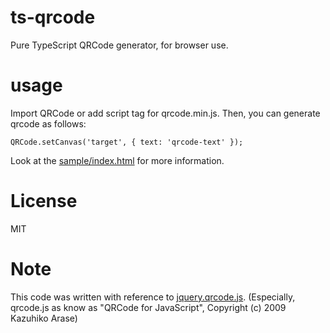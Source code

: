 # ts-qrcode

Pure TypeScript QRCode generator, for browser use.

# usage

Import QRCode or add script tag for qrcode.min.js.
Then, you can generate qrcode as follows:

```
QRCode.setCanvas('target', { text: 'qrcode-text' });
```

Look at the [sample/index.html](https://sasanquaneuf.github.io/ts-qrcode/sample/index.html) for more information.


# License

MIT

# Note

This code was written with reference to [jquery.qrcode.js](https://github.com/jeromeetienne/jquery-qrcode).
(Especially, qrcode.js as know as "QRCode for JavaScript", Copyright (c) 2009 Kazuhiko Arase)

